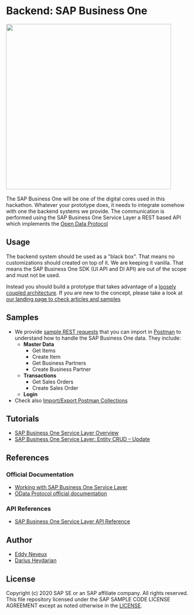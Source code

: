 # Backend: SAP Business One
<img src="https://i.imgur.com/eVBnydL.jpg" height="450">&nbsp;

The SAP Business One will be one of the digital cores used in this hackathon. Whatever your prototype does, it needs to integrate somehow with one the backend systems we provide. The communication is performed using the SAP Business One Service Layer a REST based API which implements the [Open Data Protocol](https://www.odata.org/)

## Usage
The backend system should be used as a "black box". That means no customizations should created on top of it. We are keeping it vanilla. That means the SAP Business One SDK (UI API and DI API) are out of the scope and must not be used.

Instead you should build a prototype that takes advantage of a [loosely coupled architecture](https://blogs.sap.com/2018/04/27/digital-transformation-for-smbs-a-blog-series/). If you are new to the concept, please take a look at [our landing page to check articles and samples](https://blogs.sap.com/2018/06/05/loosely-coupled-solutions-for-smbs-topics/)

## Samples
* We provide [sample REST requests](https://github.com/B1SA/hackathon/blob/master/B1Backend/SAP%20Business%20One.postman_collection.json) that you can import in [Postman](https://www.getpostman.com/downloads/) to understand how to handle the SAP Business One data. They include:
  * **Master Data**
    * Get Items
    * Create Item
    * Get Business Partners
    * Create Business Partner
  * **Transactions**
    * Get Sales Orders
    * Create Sales Order
  * **Login** 
* Check also [Import/Export Postman Collections](https://learning.getpostman.com/docs/postman/collections/data_formats)

## Tutorials
* [SAP Business One Service Layer Overview](https://www.youtube.com/watch?v=zaF_i7x9-s0)
* [SAP Business One Service Layer: Entity CRUD – Update](https://blogs.sap.com/2016/04/23/b1-service-layer-entity-crud-update/)

## References
### Official Documentation
* [Working with SAP Business One Service Layer](https://help.sap.com/doc/0d2533ad95ba4ad7a702e83570a21c32/9.3/en-US/Working_with_SAP_Business_One_Service_Layer.pdf)
* [OData Protocol official documentation](https://www.odata.org/documentation/)

### API References
* [SAP Business One Service Layer API Reference](https://b1sa.github.io/hackathon/b1sl.html)

## Author
* [Eddy Neveux](https://twitter.com/eddy_nev)
* [Darius Heydarian](https://twitter.com/dariusheydarian)


License
-------

Copyright (c) 2020 SAP SE or an SAP affiliate company. All rights reserved.
This file repository licensed under the SAP SAMPLE CODE LICENSE AGREEMENT except as noted otherwise in the [LICENSE](../LICENSE).
